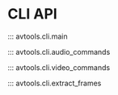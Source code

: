 # CLI API

::: avtools.cli.main

::: avtools.cli.audio_commands

::: avtools.cli.video_commands

::: avtools.cli.extract_frames 